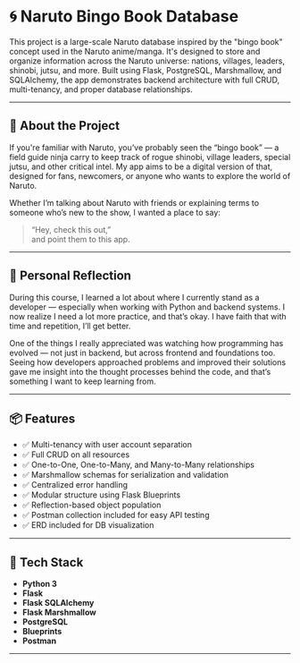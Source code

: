 

# 🌀 Naruto Bingo Book Database

This project is a large-scale Naruto database inspired by the "bingo book" concept used in the Naruto anime/manga. It's designed to store and organize information across the Naruto universe: nations, villages, leaders, shinobi, jutsu, and more. Built using Flask, PostgreSQL, Marshmallow, and SQLAlchemy, the app demonstrates backend architecture with full CRUD, multi-tenancy, and proper database relationships.

---

## 📖 About the Project

If you're familiar with Naruto, you’ve probably seen the “bingo book” — a field guide ninja carry to keep track of rogue shinobi, village leaders, special jutsu, and other critical intel. My app aims to be a digital version of that, designed for fans, newcomers, or anyone who wants to explore the world of Naruto.

Whether I’m talking about Naruto with friends or explaining terms to someone who’s new to the show, I wanted a place to say:  
> “Hey, check this out,”  
> and point them to this app.

---

## 💬 Personal Reflection

During this course, I learned a lot about where I currently stand as a developer — especially when working with Python and backend systems. I now realize I need a lot more practice, and that’s okay. I have faith that with time and repetition, I’ll get better.

One of the things I really appreciated was watching how programming has evolved — not just in backend, but across frontend and foundations too. Seeing how developers approached problems and improved their solutions gave me insight into the thought processes behind the code, and that’s something I want to keep learning from.

---

## 📦 Features

- ✅ Multi-tenancy with user account separation
- ✅ Full CRUD on all resources
- ✅ One-to-One, One-to-Many, and Many-to-Many relationships
- ✅ Marshmallow schemas for serialization and validation
- ✅ Centralized error handling
- ✅ Modular structure using Flask Blueprints
- ✅ Reflection-based object population
- ✅ Postman collection included for easy API testing
- ✅ ERD included for DB visualization

---

## 🧱 Tech Stack

- **Python 3**
- **Flask**
- **Flask SQLAlchemy**
- **Flask Marshmallow**
- **PostgreSQL**
- **Blueprints**
- **Postman**

---

